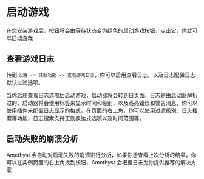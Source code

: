 # 启动游戏

在您安装游戏后，按钮将会由等待状态变为绿色的启动游戏按钮，点击它，你就可以启动游戏

## 查看游戏日志

转到 `设置 -> 辅助功能 -> 查看游戏日志`，你可以启用查看日志，以及日志配置日志默认过滤选项。

当你启用查看日志选项后启动游戏，启动器将会转到日页面，日志是由启动器解析过的，启动器将会使用标签来显示时间和级别，以及高亮错误和警告消息，你可以使用插件来配置日志显示的格式。在页面的右上角，你可以使用过滤级别、日志搜索等功能，日志搜索支持正则表达式选项以及时间范围等。

## 启动失败的崩溃分析

Amethyst 会自动对启动失败的崩溃进行分析，如果你想查看上次分析的结果，你可以在实例页面的右上角找到按钮，Amethyst 会根据日志为你提供推荐的解决方案
